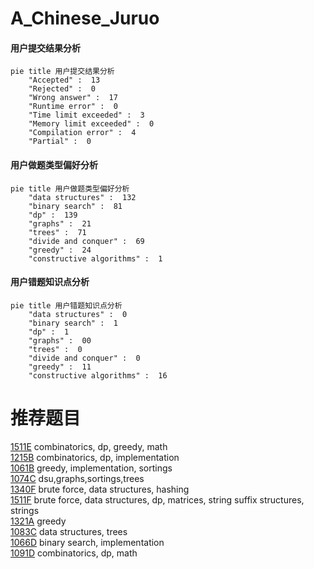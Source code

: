 # A_Chinese_Juruo

<!-- tabs:start -->



#### **用户提交结果分析**

```mermaid
pie title 用户提交结果分析
    "Accepted" :  13
    "Rejected" :  0
    "Wrong answer" :  17
    "Runtime error" :  0
    "Time limit exceeded" :  3
    "Memory limit exceeded" :  0
    "Compilation error" :  4
    "Partial" :  0
```

#### **用户做题类型偏好分析**

```mermaid
pie title 用户做题类型偏好分析
    "data structures" :  132
    "binary search" :  81
    "dp" :  139
    "graphs" :  21
    "trees" :  71
    "divide and conquer" :  69
    "greedy" :  24
    "constructive algorithms" :  1
```
#### **用户错题知识点分析**

```mermaid
pie title 用户错题知识点分析
    "data structures" :  0
    "binary search" :  1
    "dp" :  1
    "graphs" :  00
    "trees" :  0
    "divide and conquer" :  0
    "greedy" :  11
    "constructive algorithms" :  16
```



<!-- tabs:end -->
# 推荐题目
[1511E](https://codeforces.com/contest/1511/problem/E)		combinatorics,
                        dp,
                        greedy,
                        math		  
[1215B](https://codeforces.com/contest/1215/problem/B)		combinatorics,
                        dp,
                        implementation		  
[1061B](https://codeforces.com/contest/1061/problem/B)		greedy,
                        implementation,
                        sortings		  
[1074C](https://codeforces.com/contest/1074/problem/C)		dsu,graphs,sortings,trees		  
[1340F](https://codeforces.com/contest/1340/problem/F)		brute force,
                        data structures,
                        hashing		  
[1511F](https://codeforces.com/contest/1511/problem/F)		brute force,
                        data structures,
                        dp,
                        matrices,
                        string suffix structures,
                        strings		  
[1321A](https://codeforces.com/contest/1321/problem/A)		greedy		  
[1083C](https://codeforces.com/contest/1083/problem/C)		data structures,
                        trees		  
[1066D](https://codeforces.com/contest/1066/problem/D)		binary search,
                        implementation		  
[1091D](https://codeforces.com/contest/1091/problem/D)		combinatorics,
                        dp,
                        math		  
